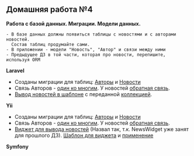 ## Домашняя работа №4
**Работа с базой данных. Миграции. Модели данных.**
```
- В базе данных должны появиться таблицы с новостями и с авторами новостей. 
  Состав таблиц продумайте сами.
- В приложении - модели "Новость", "Автор" и связи между ними
- Предыдущее ДЗ в той части, которая про новости, перепишите, используя ORM
```

**Laravel**
* Созданы миграции для таблиц: [Авторы](https://github.com/skiphog/profit-laravel/blob/master/database/migrations/2017_09_17_152400_create_authors_table.php) и [Новости](https://github.com/skiphog/profit-laravel/blob/master/database/migrations/2017_09_17_152443_create_news_table.php)
* Связь Авторов - [один ко многим](https://github.com/skiphog/profit-laravel/blob/master/app/Author.php#L21). У новостей [обратная связь](https://github.com/skiphog/profit-laravel/blob/master/app/Article.php#L25).
* [Вывод новостей в шаблоне](https://github.com/skiphog/profit-laravel/blob/master/resources/views/news.blade.php) с переданной [коллекцией](https://github.com/skiphog/profit-laravel/blob/master/app/Http/Controllers/NewsController.php).  

**Yii**
* Созданы миграции для таблиц: [Авторы](https://github.com/skiphog/profit-yii2/blob/master/migrations/m170917_172412_create_authors_table.php) и [Новости](https://github.com/skiphog/profit-yii2/blob/master/migrations/m170917_172754_create_news_table.php)
* Связь Авторов - [один ко многим](https://github.com/skiphog/profit-yii2/blob/master/models/Author.php#L18). У новостей [обратная связь](https://github.com/skiphog/profit-yii2/blob/master/models/Article.php#L24).
* [Виджет для вывода новостей](https://github.com/skiphog/profit-yii2/blob/master/components/ArticleWidget.php) (Назвал так, т.к. NewsWidget уже занят для прошлого ДЗ). [Шаблон для виджета](https://github.com/skiphog/profit-yii2/blob/master/components/views/articles.php) и [применение](https://github.com/skiphog/profit-yii2/blob/master/views/news/index.php#L15) 

**Symfony**
